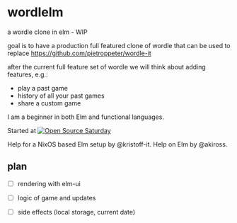 # wordlelm

a wordle clone in elm - WIP

goal is to have a production full featured clone of wordle that can be used to replace https://github.com/pietroppeter/wordle-it

after the current full feature set of wordle we will think about adding features, e.g.:
- play a past game
- history of all your past games
- share a custom game

I am a beginner in both Elm and functional languages.

Started at [![Open Source Saturday](https://img.shields.io/badge/%E2%9D%A4%EF%B8%8F-open%20source%20saturday-F64060.svg)](https://www.meetup.com/it-IT/Open-Source-Saturday-Milano/)

Help for a NixOS based Elm setup by @kristoff-it.
Help on Elm by @akiross.

## plan

- [ ] rendering with elm-ui
- [ ] logic of game and updates
- [ ] side effects (local storage, current date)

